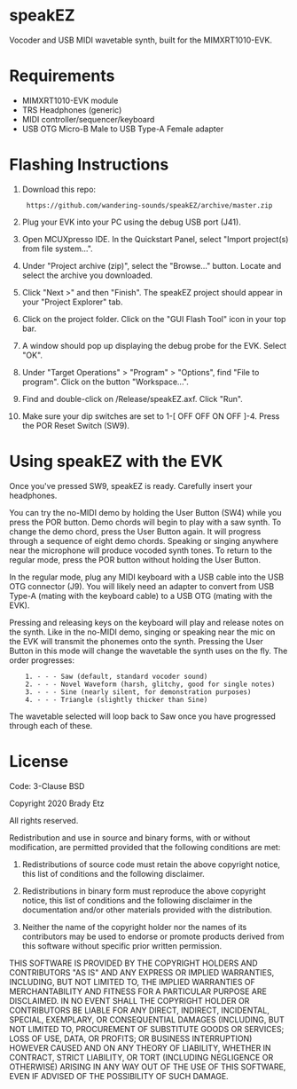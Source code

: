 # speakEZ
Vocoder and USB MIDI wavetable synth, built for the MIMXRT1010-EVK.

# Requirements
* MIMXRT1010-EVK module
* TRS Headphones (generic)
* MIDI controller/sequencer/keyboard
* USB OTG Micro-B Male to USB Type-A Female adapter

# Flashing Instructions
1. Download this repo:

        https://github.com/wandering-sounds/speakEZ/archive/master.zip

2. Plug your EVK into your PC using the debug USB port (J41).

3. Open MCUXpresso IDE. In the Quickstart Panel, select "Import project(s) from file system...".

4. Under "Project archive (zip)", select the "Browse..." button. Locate and select the archive you downloaded.

5. Click "Next >" and then "Finish". The speakEZ project should appear in your "Project Explorer" tab.

6. Click on the project folder. Click on the "GUI Flash Tool" icon in your top bar.

7. A window should pop up displaying the debug probe for the EVK. Select "OK".

8. Under "Target Operations" > "Program" > "Options", find "File to program". Click on the button "Workspace...".

9. Find and double-click on /Release/speakEZ.axf. Click "Run".

10. Make sure your dip switches are set to 1-[ OFF OFF ON OFF ]-4. Press the POR Reset Switch (SW9).

# Using speakEZ with the EVK
Once you've pressed SW9, speakEZ is ready. Carefully insert your headphones.

You can try the no-MIDI demo by holding the User Button (SW4) while you press the POR button. 
Demo chords will begin to play with a saw synth. 
To change the demo chord, press the User Button again. It will progress through a sequence of eight demo chords. 
Speaking or singing anywhere near the microphone will produce vocoded synth tones. 
To return to the regular mode, press the POR button without holding the User Button.

In the regular mode, plug any MIDI keyboard with a USB cable into the USB OTG connector (J9). 
You will likely need an adapter to convert from USB Type-A (mating with the keyboard cable) to a USB OTG (mating with the EVK).

Pressing and releasing keys on the keyboard will play and release notes on the synth. 
Like in the no-MIDI demo, singing or speaking near the mic on the EVK will transmit the phonemes onto the synth. 
Pressing the User Button in this mode will change the wavetable the synth uses on the fly. The order progresses:

        1. - - - Saw (default, standard vocoder sound)
        2. - - - Novel Waveform (harsh, glitchy, good for single notes)
        3. - - - Sine (nearly silent, for demonstration purposes)
        4. - - - Triangle (slightly thicker than Sine)
        
The wavetable selected will loop back to Saw once you have progressed through each of these.

# License
Code: 3-Clause BSD

Copyright 2020 Brady Etz

All rights reserved.

Redistribution and use in source and binary forms, with or without modification, are permitted provided that the following conditions are met:

1. Redistributions of source code must retain the above copyright notice, this list of conditions and the following disclaimer.

2. Redistributions in binary form must reproduce the above copyright notice, this list of conditions and the following disclaimer in the documentation and/or other materials provided with the distribution.

3. Neither the name of the copyright holder nor the names of its contributors may be used to endorse or promote products derived from this software without specific prior written permission.

THIS SOFTWARE IS PROVIDED BY THE COPYRIGHT HOLDERS AND CONTRIBUTORS "AS IS" AND ANY EXPRESS OR IMPLIED WARRANTIES, INCLUDING, BUT NOT LIMITED TO, THE IMPLIED WARRANTIES OF MERCHANTABILITY AND FITNESS FOR A PARTICULAR PURPOSE ARE DISCLAIMED. IN NO EVENT SHALL THE COPYRIGHT HOLDER OR CONTRIBUTORS BE LIABLE FOR ANY DIRECT, INDIRECT, INCIDENTAL, SPECIAL, EXEMPLARY, OR CONSEQUENTIAL DAMAGES (INCLUDING, BUT NOT LIMITED TO, PROCUREMENT OF SUBSTITUTE GOODS OR SERVICES; LOSS OF USE, DATA, OR PROFITS; OR BUSINESS INTERRUPTION) HOWEVER CAUSED AND ON ANY THEORY OF LIABILITY, WHETHER IN CONTRACT, STRICT LIABILITY, OR TORT (INCLUDING NEGLIGENCE OR OTHERWISE) ARISING IN ANY WAY OUT OF THE USE OF THIS SOFTWARE, EVEN IF ADVISED OF THE POSSIBILITY OF SUCH DAMAGE.

